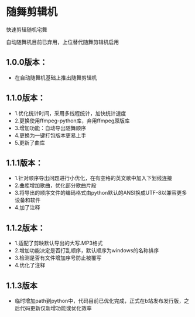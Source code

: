 # 随舞剪辑机

快速剪辑随机宅舞

自动随舞机目前已弃用，上位替代随舞剪辑机启用

## 1.0.0版本：
* 在自动随舞机基础上推出随舞剪辑机

## 1.1.0版本：
* 1.优化统计时间，采用多线程统计，加快统计速度
* 2.更换使用ffmpeg-python库，弃用ffmpeg原版库
* 3.增加功能：自动导出随舞顺序
* 4.更换为一键打包版本更易上手
* 5.更新了曲库

## 1.1.1版本：
* 1.针对顺序导出问题进行小优化，在有空格的英文歌中加入下划线连接
* 2.曲库增加歌曲，优化部分歌曲片段
* 3.将导出的顺序文件的编码格式由python默认的ANSI换成UTF-8以兼容更多设备和软件
* 4.加了注释

## 1.1.2版本：
* 1.适配了剪映默认导出的大写.MP3格式
* 2.增加功能决定是否打乱顺序，默认顺序为windows的名称排序
* 3.检测是否有文件增加序号防止被覆写
* 4.优化了注释

## 1.1.3版本
* 临时增加path到python中，代码目前已优化完成，正式在b站发布发行版，之后代码更新仅新增功能或优化效率
